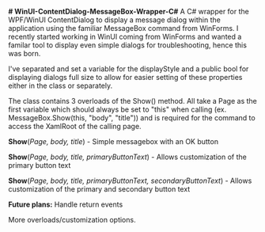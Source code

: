 **# WinUI-ContentDialog-MessageBox-Wrapper-C#**
A C# wrapper for the WPF/WinUI ContentDialog to display a message dialog within the application using the familiar MessageBox command from WinForms. I recently started working in WinUI coming from WinForms and wanted a familar tool to display even simple dialogs for troubleshooting, hence this was born. 

I've separated and set a variable for the displayStyle and a public bool for displaying dialogs full size to allow for easier setting of these properties either in the class or separately. 

The class contains 3 overloads of the Show() method. All take a Page as the first variable which should always be set to "this" when calling (ex. MessageBox.Show(this, "body", "title")) and is required for the command to access the XamlRoot of the calling page. 

**Show**(_Page, body, title_) - Simple messagebox with an OK button

**Show**(_Page, body, title, primaryButtonText_) - Allows customization of the primary button text

**Show**(_Page, body, title, primaryButtonText, secondaryButtonText_) - Allows customization of the primary and secondary button text

**Future plans:**
Handle return events

More overloads/customization options. 
